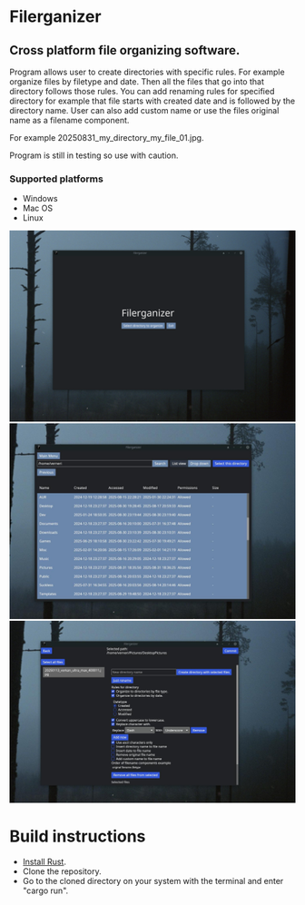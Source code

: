 # Filerganizer
## Cross platform file organizing software.

Program allows user to create directories with specific rules.
For example organize files by filetype and date. Then all the files that go into that directory follows those rules.
You can add renaming rules for specified directory for example that file starts with created date and is followed by the directory name.
User can also add custom name or use the files original name as a filename component.

For example 20250831_my_directory_my_file_01.jpg.

Program is still in testing so use with caution.

### Supported platforms
- Windows
- Mac OS
- Linux

![No image available](https://github.com/kankaanpaaverneri/Filerganizer/blob/main/filerganizer_main.jpg)
![No image available](https://github.com/kankaanpaaverneri/Filerganizer/blob/main/filerganizer_directory_selection_layout.jpg)
![No image available](https://github.com/kankaanpaaverneri/Filerganizer/blob/main/filerganizer_organizing_layout.jpg)

# Build instructions
- [Install Rust](https://www.rust-lang.org/tools/install).
- Clone the repository.
- Go to the cloned directory on your system with the terminal and enter "cargo run".
